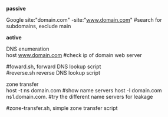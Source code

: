 **passive**

Google
site:"domain.com" -site:"www.domain.com" #search for subdomains, exclude main

**active**

DNS enumeration  
host www.domain.com #check ip of domain web server

#foward.sh, forward DNS lookup script  
#reverse.sh reverse DNS lookup script

zone transfer  
host -t ns domain.com #show name servers
host -l domain.com ns1.domain.com. #try the different name servers for leakage

#zone-transfer.sh, simple zone transfer script
